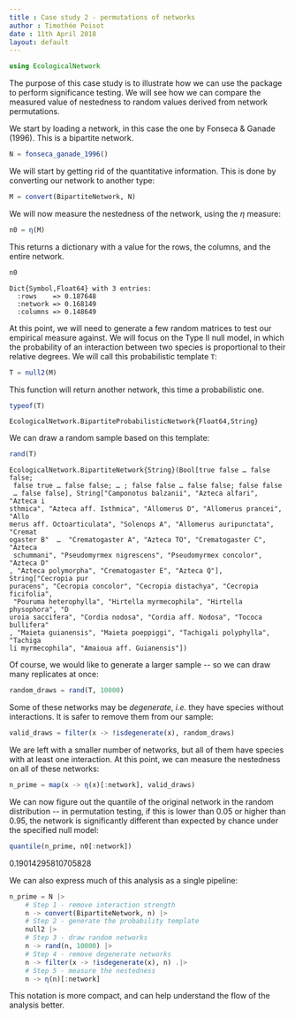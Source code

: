```yaml
---
title : Case study 2 - permutations of networks
author : Timothée Poisot
date : 11th April 2018
layout: default
---
```


````julia
using EcologicalNetwork
````





The purpose of this case study is to illustrate how we can use the package to
perform significance testing. We will see how we can compare the measured
value of nestedness to random values derived from network permutations.



We start by loading a network, in this case the one by Fonseca & Ganade
(1996). This is a bipartite network.

````julia
N = fonseca_ganade_1996()
````




We will start by getting rid of the quantitative information. This is done by
converting our network to another type:

````julia
M = convert(BipartiteNetwork, N)
````





We will now measure the nestedness of the network, using the $\eta$ measure:

````julia
n0 = η(M)
````




This returns a dictionary with a value for the rows, the columns, and the
entire network.

````julia
n0
````


````
Dict{Symbol,Float64} with 3 entries:
  :rows    => 0.187648
  :network => 0.168149
  :columns => 0.148649
````




At this point, we will need to generate a few random matrices to test our
empirical measure against. We will focus on the Type II null model, in which
the probability of an interaction between two species is proportional to
their relative degrees. We will call this probabilistic template `T`:

````julia
T = null2(M)
````





This function will return another network, this time a probabilistic one.

````julia
typeof(T)
````


````
EcologicalNetwork.BipartiteProbabilisticNetwork{Float64,String}
````





We can draw a random sample based on this template:

````julia
rand(T)
````


````
EcologicalNetwork.BipartiteNetwork{String}(Bool[true false … false false;
 false true … false false; … ; false false … false false; false false
 … false false], String["Camponotus balzanii", "Azteca alfari", "Azteca i
sthmica", "Azteca aff. Isthmica", "Allomerus D", "Allomerus prancei", "Allo
merus aff. Octoarticulata", "Solenops A", "Allomerus auripunctata", "Cremat
ogaster B"  …  "Crematogaster A", "Azteca TO", "Crematogaster C", "Azteca
 schummani", "Pseudomyrmex nigrescens", "Pseudomyrmex concolor", "Azteca D"
, "Azteca polymorpha", "Crematogaster E", "Azteca Q"], String["Cecropia pur
puracens", "Cecropia concolor", "Cecropia distachya", "Cecropia ficifolia",
 "Pouruma heterophylla", "Hirtella myrmecophila", "Hirtella physophora", "D
uroia saccifera", "Cordia nodosa", "Cordia aff. Nodosa", "Tococa bullifera"
, "Maieta guianensis", "Maieta poeppiggi", "Tachigali polyphylla", "Tachiga
li myrmecophila", "Amaioua aff. Guianensis"])
````





Of course, we would like to generate a larger sample -- so we can draw many
replicates at once:

````julia
random_draws = rand(T, 10000)
````




Some of these networks may be *degenerate*, *i.e.* they have species without
interactions. It is safer to remove them from our sample:

````julia
valid_draws = filter(x -> !isdegenerate(x), random_draws)
````




We are left with a smaller number of networks, but all of them have species
with at least one interaction. At this point, we can measure the nestedness
on all of these networks:

````julia
n_prime = map(x -> η(x)[:network], valid_draws)
````




We can now figure out the quantile of the original network in the random
distribution -- in permutation testing, if this is lower than 0.05 or higher
than 0.95, the network is significantly different than expected by chance
under the specified null model:

````julia
quantile(n_prime, n0[:network])
````



0.19014295810705828


We can also express much of this analysis as a single pipeline:

````julia
n_prime = N |>
    # Step 1 - remove interaction strength
    n -> convert(BipartiteNetwork, n) |>
    # Step 2 - generate the probability template
    null2 |>
    # Step 3 - draw random networks
    n -> rand(n, 10000) |>
    # Step 4 - remove degenerate networks
    n -> filter(x -> !isdegenerate(x), n) .|>
    # Step 5 - measure the nestedness
    n -> η(n)[:network]
````




This notation is more compact, and can help understand the flow of the
analysis better.
